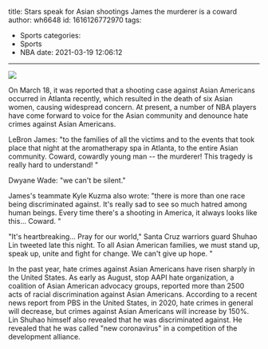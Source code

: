 title: Stars speak for Asian shootings James  the murderer is a coward
author: wh6648
id: 1616126772970
tags: 
- Sports
categories: 
- Sports
- NBA
date: 2021-03-19 12:06:12
---
![](https://p9.itc.cn/images01/20210318/5972d01217c444279be61e735bcc42f8.jpeg)


On March 18, it was reported that a shooting case against Asian Americans occurred in Atlanta recently, which resulted in the death of six Asian women, causing widespread concern. At present, a number of NBA players have come forward to voice for the Asian community and denounce hate crimes against Asian Americans.

LeBron James: "to the families of all the victims and to the events that took place that night at the aromatherapy spa in Atlanta, to the entire Asian community. Coward, cowardly young man -- the murderer! This tragedy is really hard to understand! "

Dwyane Wade: "we can't be silent."

James's teammate Kyle Kuzma also wrote: "there is more than one race being discriminated against. It's really sad to see so much hatred among human beings. Every time there's a shooting in America, it always looks like this... Coward. "

"It's heartbreaking... Pray for our world," Santa Cruz warriors guard Shuhao Lin tweeted late this night. To all Asian American families, we must stand up, speak up, unite and fight for change. We can't give up hope. "

In the past year, hate crimes against Asian Americans have risen sharply in the United States. As early as August, stop AAPI hate organization, a coalition of Asian American advocacy groups, reported more than 2500 acts of racial discrimination against Asian Americans. According to a recent news report from PBS in the United States, in 2020, hate crimes in general will decrease, but crimes against Asian Americans will increase by 150%. Lin Shuhao himself also revealed that he was discriminated against. He revealed that he was called "new coronavirus" in a competition of the development alliance.

